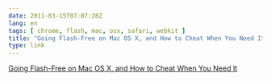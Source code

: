 ```yaml
---
date: 2011-03-15T07:07:28Z
lang: en
tags: [ chrome, flash, mac, osx, safari, webkit ]
title: "Going Flash-Free on Mac OS X, and How to Cheat When You Need It"
type: link
---
```


[Going Flash-Free on Mac OS X, and How to Cheat When You Need
It](http://daringfireball.net/2010/11/flash_free_and_cheating_with_google_chrome)

